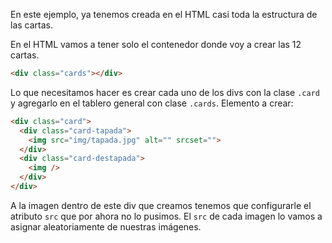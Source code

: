 En este ejemplo, ya tenemos creada en el HTML casi toda la estructura de las cartas.

En el HTML vamos a tener solo el contenedor donde voy a crear las 12 cartas.

```html
<div class="cards"></div>
```

Lo que necesitamos hacer es crear cada uno de los divs con la clase `.card` y agregarlo en el tablero general con clase `.cards`.
Elemento a crear:
```html
<div class="card">
  <div class="card-tapada">
    <img src="img/tapada.jpg" alt="" srcset="">
  </div>
  <div class="card-destapada">
    <img />
  </div>
</div>
```

A la imagen dentro de este div que creamos tenemos que configurarle el atributo `src` que por ahora no lo pusimos. El `src` de cada imagen lo vamos a asignar aleatoriamente de nuestras imágenes.